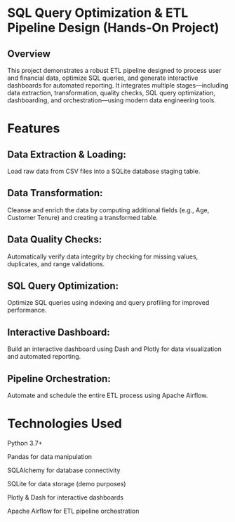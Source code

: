 # SQL Query Optimization & ETL Pipeline Design (Hands-On Project)
## Overview
This project demonstrates a robust ETL pipeline designed to process user and financial data, optimize SQL queries, and generate interactive dashboards for automated reporting. It integrates multiple stages—including data extraction, transformation, quality checks, SQL query optimization, dashboarding, and orchestration—using modern data engineering tools.

# Features
## Data Extraction & Loading:
Load raw data from CSV files into a SQLite database staging table.

## Data Transformation:
Cleanse and enrich the data by computing additional fields (e.g., Age, Customer Tenure) and creating a transformed table.

## Data Quality Checks:
Automatically verify data integrity by checking for missing values, duplicates, and range validations.

## SQL Query Optimization:
Optimize SQL queries using indexing and query profiling for improved performance.

## Interactive Dashboard:
Build an interactive dashboard using Dash and Plotly for data visualization and automated reporting.

## Pipeline Orchestration:
Automate and schedule the entire ETL process using Apache Airflow.

# Technologies Used
Python 3.7+

Pandas for data manipulation

SQLAlchemy for database connectivity

SQLite for data storage (demo purposes)

Plotly & Dash for interactive dashboards

Apache Airflow for ETL pipeline orchestration
